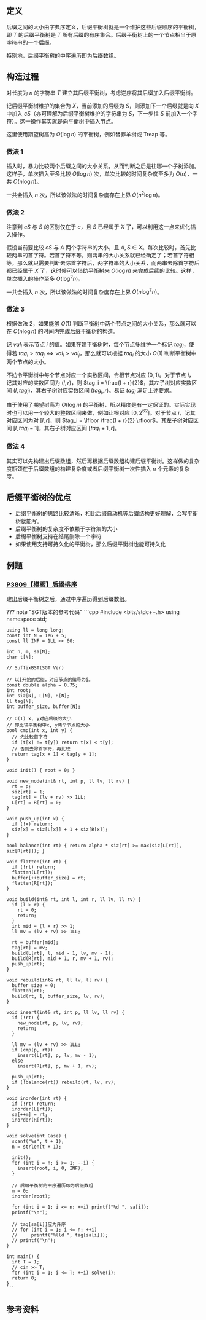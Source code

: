## 定义

后缀之间的大小由字典序定义，后缀平衡树就是一个维护这些后缀顺序的平衡树，即 $T$ 的后缀平衡树是 $T$ 所有后缀的有序集合。后缀平衡树上的一个节点相当于原字符串的一个后缀。

特别地，后缀平衡树的中序遍历即为后缀数组。

## 构造过程

对长度为 $n$ 的字符串 $T$ 建立其后缀平衡树，考虑逆序将其后缀加入后缀平衡树。

记后缀平衡树维护的集合为 $X$，当前添加的后缀为 $S$，则添加下一个后缀就是向 $X$ 中加入 $cS$（亦可理解为后缀平衡树维护的字符串为 $S$，下一步往 $S$ 前加入一个字符）。这一操作其实就是向平衡树中插入节点。

这里使用期望树高为 $O(\log n)$ 的平衡树，例如替罪羊树或 Treap 等。

### 做法 1

插入时，暴力比较两个后缀之间的大小关系，从而判断之后是往哪一个子树添加。这样子，单次插入至多比较 $O(\log n)$ 次，单次比较的时间复杂度至多为 $O(n)$，一共 $O(n\log n)$。

一共会插入 $n$ 次，所以该做法的时间复杂度存在上界 $O(n^2 \log n)$。

### 做法 2

注意到 $cS$ 与 $S$ 的区别仅在于 $c$，且 $S$ 已经属于 $X$ 了，可以利用这一点来优化插入操作。

假设当前要比较 $cS$ 与 $A$ 两个字符串的大小，且 $A, S \in X$。每次比较时，首先比较两串的首字符。若首字符不等，则两串的大小关系就已经确定了；若首字符相等，那么就只需要判断去除首字符后，两字符串的大小关系，而两串去除首字符后都已经属于 $X$ 了，这时候可以借助平衡树来 $O(\log n)$ 来完成后续的比较。这样，单次插入的操作至多 $O(\log^2 n)$。

一共会插入 $n$ 次，所以该做法的时间复杂度存在上界 $O(n \log^2 n)$。

### 做法 3

根据做法 2，如果能够 $O(1)$ 判断平衡树中两个节点之间的大小关系，那么就可以在 $O(n \log n)$ 的时间内完成后缀平衡树的构造。

记 $val_i$ 表示节点 $i$ 的值。如果在建平衡树时，每个节点多维护一个标记 $tag_i$，使得若 $tag_i > tag_j \Leftrightarrow val_i > val_j$，那么就可以根据 $tag_i$ 的大小 $O(1)$ 判断平衡树中两个节点的大小。

不妨令平衡树中每个节点对应一个实数区间，令根节点对应 $(0, 1)$。对于节点 $i$，记其对应的实数区间为 $(l, r)$，则 $tag_i = \frac{l + r}{2}$，其左子树对应实数区间 $(l, tag_i)$，其右子树对应实数区间 $(tag_i, r)$。易证 $tag_i$ 满足上述要求。

由于使用了期望树高为 $O(\log n)$ 的平衡树，所以精度是有一定保证的。实际实现时也可以用一个较大的整数区间来做，例如让根对应 $[0, 2^{62}]$。对于节点 $i$，记其对应区间为对 $[l, r]$，则 $tag_i = \lfloor \frac{l + r}{2} \rfloor$，其左子树对应区间 $[l, tag_i - 1]$，其右子树对应区间 $[tag_i + 1, r]$。

### 做法 4

其实可以先构建出后缀数组，然后再根据后缀数组构建后缀平衡树。这样做的复杂度瓶颈在于后缀数组的构建复杂度或者后缀平衡树一次性插入 $n$ 个元素的复杂度。

## 后缀平衡树的优点

- 后缀平衡树的思路比较清晰，相比后缀自动机等后缀结构更好理解，会写平衡树就能写。
- 后缀平衡树的复杂度不依赖于字符集的大小
- 后缀平衡树支持在结尾删除一个字符
- 如果使用支持可持久化的平衡树，那么后缀平衡树也能可持久化

## 例题

### [P3809【模板】后缀排序](https://www.luogu.com.cn/problem/P3809)

建出后缀平衡树之后，通过中序遍历得到后缀数组。

??? note "SGT版本的参考代码"
    ```cpp
    #include <bits/stdc++.h>
    using namespace std;
    
    using ll = long long;
    const int N = 1e6 + 5;
    const ll INF = 1LL << 60;
    
    int n, m, sa[N];
    char t[N];
    
    // SuffixBST(SGT Ver)
    
    // 以i开始的后缀，对应节点的编号为i。
    const double alpha = 0.75;
    int root;
    int siz[N], L[N], R[N];
    ll tag[N];
    int buffer_size, buffer[N];
    
    // O(1) x, y对应后缀的大小
    // 即比较平衡树中x, y两个节点的大小
    bool cmp(int x, int y) {
      // 先比较首字符
      if (t[x] != t[y]) return t[x] < t[y];
      // 否则去除首字符，再比较
      return tag[x + 1] < tag[y + 1];
    }
    
    void init() { root = 0; }
    
    void new_node(int& rt, int p, ll lv, ll rv) {
      rt = p;
      siz[rt] = 1;
      tag[rt] = (lv + rv) >> 1LL;
      L[rt] = R[rt] = 0;
    }
    
    void push_up(int x) {
      if (!x) return;
      siz[x] = siz[L[x]] + 1 + siz[R[x]];
    }
    
    bool balance(int rt) { return alpha * siz[rt] >= max(siz[L[rt]], siz[R[rt]]); }
    
    void flatten(int rt) {
      if (!rt) return;
      flatten(L[rt]);
      buffer[++buffer_size] = rt;
      flatten(R[rt]);
    }
    
    void build(int& rt, int l, int r, ll lv, ll rv) {
      if (l > r) {
        rt = 0;
        return;
      }
      int mid = (l + r) >> 1;
      ll mv = (lv + rv) >> 1LL;
    
      rt = buffer[mid];
      tag[rt] = mv;
      build(L[rt], l, mid - 1, lv, mv - 1);
      build(R[rt], mid + 1, r, mv + 1, rv);
      push_up(rt);
    }
    
    void rebuild(int& rt, ll lv, ll rv) {
      buffer_size = 0;
      flatten(rt);
      build(rt, 1, buffer_size, lv, rv);
    }
    
    void insert(int& rt, int p, ll lv, ll rv) {
      if (!rt) {
        new_node(rt, p, lv, rv);
        return;
      }
    
      ll mv = (lv + rv) >> 1LL;
      if (cmp(p, rt))
        insert(L[rt], p, lv, mv - 1);
      else
        insert(R[rt], p, mv + 1, rv);
    
      push_up(rt);
      if (!balance(rt)) rebuild(rt, lv, rv);
    }
    
    void inorder(int rt) {
      if (!rt) return;
      inorder(L[rt]);
      sa[++m] = rt;
      inorder(R[rt]);
    }
    
    void solve(int Case) {
      scanf("%s", t + 1);
      n = strlen(t + 1);
    
      init();
      for (int i = n; i >= 1; --i) {
        insert(root, i, 0, INF);
      }
    
      // 后缀平衡树的中序遍历即为后缀数组
      m = 0;
      inorder(root);
    
      for (int i = 1; i <= n; ++i) printf("%d ", sa[i]);
      printf("\n");
    
      // tag[sa[i]]应为升序
      // for (int i = 1; i <= n; ++i)
      //     printf("%lld ", tag[sa[i]]);
      // printf("\n");
    }
    
    int main() {
      int T = 1;
      // cin >> T;
      for (int i = 1; i <= T; ++i) solve(i);
      return 0;
    }
    ```

## 参考资料

[^1]: 陈立杰 -《重量平衡树和后缀平衡树在信息学奥赛中的应用》
